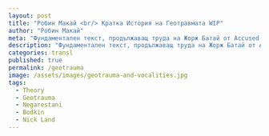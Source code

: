 ```yaml
---
layout: post
title: "Робин Макай <br/> Кратка История на Геотравмата WIP"
author: "Робин Макай"
meta: "Фундаментален текст, продължаващ труда на Жорж Батай от Accused Share, занимаващ се с връзката психическа/гео-травма."
description: "Фундаментален текст, продължаващ труда на Жорж Батай от Accused Share, занимаващ се с връзката психическа/гео-травма."
categories: transl
published: true
permalink: /geotrauma
image: /assets/images/geotrauma-and-vocalities.jpg
tags:
  - Theory
  - Geotrauma
  - Negarestani
  - Bodkin
  - Nick Land
---
```

